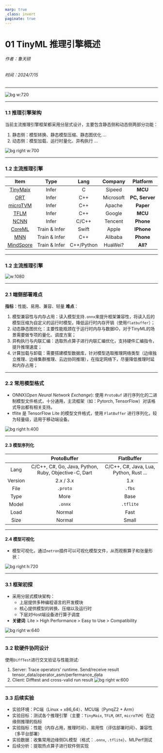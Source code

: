 ```yaml
---
marp: true
_class: invert
paginate: true
---
```

<!-- _header: 'Compute InkJet Lab' -->
<!-- _footer: evo | [Github](https://github.com/lancerstadium/evo/tree/ml) | [Docs](https://lancerstadium.github.io/evo/docs) -->

# 01 TinyML 推理引擎概述

###### 作者：鲁天硕
###### 时间：2024/7/15

---


![bg w:720](asserts/evo-ref1.png)


---
### 1.1 推理引擎架构

当前主流推理引擎框架都采用分层式设计，主要包含静态侧和动态侧两部分功能：
1. 静态侧：模型转换、静态模型压缩、静态图优化 ...
2. 动态侧：模型加载、运行时量化、异构执行 ...

![bg right w:700](asserts/evo-ref4.png)

---
### 1.2 主流推理引擎

|  Item  |  Type  | Lang |  Company  | Platform |
|:------:|:------:|:----:|:---------:|:----:|
| [TinyMaix](https://github.com/sipeed/TinyMaix) | Infer | C | Sipeed | **MCU** |
| [ORT](https://github.com/microsoft/onnxruntime.git) | Infer | C++ | Microsoft | **PC, Server** |
| [microTVM](https://xinetzone.github.io/tvm/docs/arch/microtvm_design.html) | Infer | C++ | Apache | **Paper** |
| [TFLM](https://github.com/tensorflow/tflite-micro) | Infer | C++ | Google | **MCU** |
| [NCNN](https://github.com/Tencent/ncnn) | Infer | C/C++ | Tencent | **Phone** | 
| [CoreML](https://github.com/apple/coremltools) | Train & Infer | Swift | Apple | **IPhone** |
| [MNN](https://github.com/alibaba/MNN) | Train & Infer | C++ | Alibaba | **Phone** |
| [MindSpore](https://github.com/mindspore-ai/mindspore) | Train & Infer | C++/Python | HuaWei? | **All?** |


---
### 1.2 主流推理引擎

![w:1080](asserts/evo-ref3.png)


---

### 2.1 端侧部署难点

**指标**：性能、易用、兼容、轻量
**难点**：
1. 模型兼容性与内存占用：读入模型支持`.onnx`来提升框架兼容性，将读入后的模型压缩为自定义的运行时模型，降低运行时内存开销（使用`flatbuffer`）；
2. 动态静态图优化：主要性能瓶颈在于运行时内存与数据IO，对于TinyML的场景需要做专项的量化、调度方案；
3. 异构执行与内联汇编：选取热点算子进行内联汇编优化，支持硬件汇编指令，提升推理速度；
4. 计算加载与卸载：需要搭建模型数据库，针对模型选取推理网络类型（边缘独立推理、边缘集群推理、云边协同推理），在指定网络下，尽量降低推理时延和内存占用；


---

### 2.2 常用模型格式

- ONNX(*Open Neural Network Exchange*): 使用 `ProtoBuf` 进行序列化的二进制模型文件格式，十分通用，主流框架（如：Pytorch, TensorFlow）对该格式导出都有相关支持。
- tflite 是 TensorFlow Lite 的模型文件格式，使用 `FlatBuffer` 进行序列化，较为轻量级，适用于移动端设备。

![bg right h:400](asserts/evo-mdl1.png)


---

#### 2.3 模型序列化

|       | ProtoBuffer | FlatBuffer |
|:-----:|:-----------:|:----------:|
| Lang  | C/C++, C#, Go, Java, Python, Ruby, Objective-C, Dart | C/C++, C#, Java, Lua, Python, Rust ... |
| Version | 2.x / 3.x |  1.x  |
| File  | `.proto` | `.fbs` |
| Type  |  More  | Base |
| Model |  `.onnx`  | `.tflite` |
| Load  |   Normal  |   Fast    |
| Size  |   Normal  |   Small   |


---

#### 2.4 模型可视化

- 模型可视化，通过`netron`插件可以可视化模型文件，从而观察算子和张量形状：

![bg right h:720](asserts/evo-mdl2.png)

---

### 3.1 框架初探

- 采用分层式模块架构：
  - 上层提供多种编程语言的开发模块
  - 核心提供模型的转换、压缩以及运行时
  - 下层对Host端设备进行算子调度
- **关键词**: Lite > High Performance > Easy to Use > Compatibility

![bg right w:640](./public/evo.svg)


---

### 3.2 软硬件协同设计

使用`DiffTest`进行交叉验证与性能测试:
1. Server: Trace operators' runtime. Send/receive result tensor_data/operator_asm/perfermance_data
2. Client: Difftest and cross-valid run result
![bg right w:600](./public/edb.svg)


---

### 3.3 后续实验

- 实验环境：PC端（Linux + x86_64）、MCU端（PynqZ2 + Arm）
- 实验目标：测试各个推理引擎（主要：`TinyMaix`, `TFLM`, `ORT`, `microTVM`）在边缘侧推理的指标
- 实验指标：性能（内存占用，推理时间）、易用性（评估部署时间）、兼容性（多平台部署）
- 实验数据：收集常用边缘侧DL模型（格式：`.onnx`, `.tflite`）、MLPerf测试
- 后续分析：提取热点算子进行软件侧实现